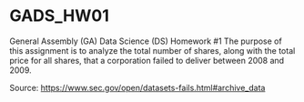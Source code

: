 # GADS_HW01
General Assembly (GA) Data Science (DS) Homework #1
The purpose of this assignment is to analyze the total number of shares, along with the total price for all shares,
that a corporation failed to deliver between 2008 and 2009. 

Source: https://www.sec.gov/open/datasets-fails.html#archive_data
